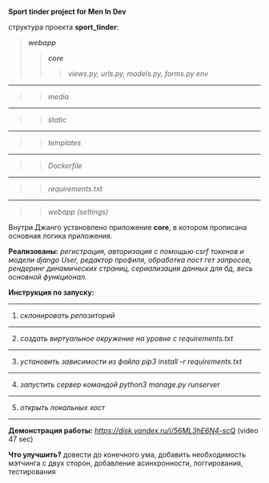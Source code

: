 **Sport tinder project for Men In Dev**

структура проекта **sport_tinder**:


>***webapp***
>>***core***
>>>*views.py, urls.py, models.py, forms.py*
>>*env*
____
>>*media*
____
>>*static*
____
>>*templates*
____
>>*Dockerfile*
____
>>*requirements.txt*
____
>>*webapp (settings)*



Внутри Джанго установлено приложение **core**,
в котором прописана основная логика приложения.

**Реализованы:** *регистрация, авторизация с помощью csrf токенов и модели django User, редактор профиля, обработка пост гет запросов, рендеринг динамических страниц, сериализация данных для бд, весь основной функционал.*

**Инструкция по запуску:**
____
1. *склонировать репозиторий*
____
2. *создать виртуальное окружение на уровне с requirements.txt*
____
3. *установить зависимости из файла pip3 install -r requirements.txt*
____
4. *запустить сервер командой python3 manage.py runserver*
____
5. *открыть локальных хост*
____

**Демонстрация работы:** *https://disk.yandex.ru/i/56ML3hE6N4-scQ* (video 47 sec)

**Что улучшить?**
довести до конечного ума, добавить необходимость мэтчинга с двух сторон, добавление асинхронности, логгирования, тестирования

